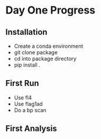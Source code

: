 # Day One Progress 
## Installation
* Create a conda environment
* git clone package
* cd into package directory
* pip install .
## First Run
* Use fl4 
* Use flag1ad 
* Do a bp scan
## First Analysis